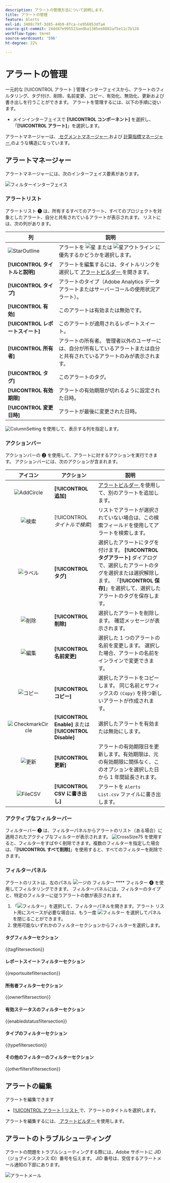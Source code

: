 ```yaml
---
description: アラートの管理方法について説明します。
title: アラートの管理
feature: Alerts
exl-id: 3408c79f-3d85-44b9-8fca-ce956853dfa4
source-git-commit: 24dd47e995523aedba1385ee8882af5e11c7b128
workflow-type: tm+mt
source-wordcount: '596'
ht-degree: 22%

---
```



# アラートの管理


一元的な [!UICONTROL  アラート ] 管理インターフェイスから、アラートのフィルタリング、タグ付け、削除、名前変更、コピー、有効化、無効化、更新および書き出しを行うことができます。 アラートを管理するには、以下の手順に従います。

* メインインターフェイスで **[!UICONTROL コンポーネント]** を選択し、「**[!UICONTROL アラート]**」を選択します。

アラートマネージャーは、[ セグメントマネージャー ](/help/components/segmentation/segmentation-workflow/seg-manage.md) および [ 計算指標マネージャー ](/help/components/c-calcmetrics/c-workflow/cm-workflow/cm-manager.md) のような構造になっています。


## アラートマネージャー

アラートマネージャーには、次のインターフェイス要素があります。

![フィルターインターフェイス](assets/alerts-manager.png)

### アラートリスト

アラートリスト ➊ は、所有するすべてのアラート、すべてのプロジェクトを対象としたアラート、自分と共有されているアラートが表示されます。 リストには、次の列があります。

| 列 | 説明 |
|---|---|
| ![StarOutline](/help/assets/icons/StarOutline.svg) | アラートを ![ 星 ](/help/assets/icons/Star.svg) または ![ 星アウトライン ](/help/assets/icons/StarOutline.svg) に優先するかどうかを選択します。 |
| **[!UICONTROL タイトルと説明]** | アラートを編集するには、タイトルリンクを選択して [ アラートビルダー ](alert-builder.md#alert-builder) を開きます。 |
| **[!UICONTROL タイプ]** | アラートのタイプ（Adobe Analytics データアラートまたはサーバーコールの使用状況アラート）。 |
| **[!UICONTROL 有効]** | このアラートは有効または無効です。 |
| **[!UICONTROL レポートスイート]** | このアラートが適用されるレポートスイート。 |
| **[!UICONTROL 所有者]** | アラートの所有者。 管理者以外のユーザーには、自分が所有しているアラートまたは自分と共有されているアラートのみが表示されます。 |
| **[!UICONTROL タグ]** | このアラートのタグ。 |
| **[!UICONTROL 有効期限]** | アラートの有効期限が切れるように設定された日時。 |
| **[!UICONTROL 変更日時]** | アラートが最後に変更された日時。 |

<!-- 

When "Last used" column is added, add this information as the description: Shows the date when the alert was last used. <p>This information can help you determine whether a component is valuable to users in your organization, where it is used, and if it needs to be deleted or modified.</p><p>Consider the following when viewing this column:</p><ul><li>This information does not include usage from the API, Report Builder, or Data Warehouse.</li><li>For some components, this column might not contain data if the component was last used prior to September 2023.</li></ul>

-->

![ColumnSetting](/help/assets/icons/ColumnSetting.svg) を使用して、表示する列を指定します。

### アクションバー

アクションバーの ➋ を使用して、アラートに対するアクションを実行できます。 アクションバーには、次のアクションが含まれます。

| アイコン | アクション | 説明 |
|:---:|---|---|
| ![AddCircle](/help/assets/icons/AddCircle.svg) | **[!UICONTROL 追加]** | [ アラートビルダー ](alert-builder.md#alert-builder) を使用して、別のアラートを追加します。 |
| ![検索](/help/assets/icons/Search.svg) | [!UICONTROL *タイトルで検索*] | リストでアラートが選択されていない場合は、この検索フィールドを使用してアラートを検索します。 |
| ![ラベル](/help/assets/icons/Label.svg) | **[!UICONTROL タグ]** | 選択したアラートにタグを付けます。 **[!UICONTROL タグアラート]** ダイアログで、選択したアラートのタグを選択または選択解除します。 「**[!UICONTROL 保存]**」を選択して、選択したアラートのタグを保存します。 |
| ![削除](/help/assets/icons/Delete.svg) | **[!UICONTROL 削除]** | 選択したアラートを削除します。 確認メッセージが表示されます。 |
| ![編集](/help/assets/icons/Edit.svg) | **[!UICONTROL 名前変更]** | 選択した 1 つのアラートの名前を変更します。 選択した場合、アラートの名前をインラインで変更できます。 |
| ![コピー](/help/assets/icons/Copy.svg) | **[!UICONTROL コピー]** | 選択したアラートをコピーします。 同じ名前とサフィックスの `(Copy)` を持つ新しいアラートが作成されます。 |
| ![CheckmarkCircle](/help/assets/icons/CheckmarkCircle.svg) | **[!UICONTROL Enable]** または **[!UICONTROL Disable]** | 選択したアラートを有効または無効にします。 |
| ![更新](/help/assets/icons/Refresh.svg) | **[!UICONTROL 更新]** | アラートの有効期限日を更新します。有効期限は、元の有効期限に関係なく、このオプションを選択した日から 1 年間延長されます。 |
| ![FileCSV](/help/assets/icons/FileCSV.svg) | **[!UICONTROL CSV に書き出し]** | アラートを `Alerts List.csv` ファイルに書き出します。 |


### アクティブなフィルターバー

フィルターバー ➌ は、フィルターパネルからアラートのリスト（ある場合）に適用されたアクティブなフィルターが表示されます。 ![CrossSize75](/help/assets/icons/CrossSize75.svg) を使用すると、フィルターをすばやく削除できます。複数のフィルターを指定した場合は、「**[!UICONTROL すべて削除]**」を使用すると、すべてのフィルターを削除できます。


### フィルターパネル

アラートのリストは、左のパネル ![ ージの ](/help/assets/icons/Filter.svg) フィルター **** フィルター ➍ を使用してフィルタリングできます。 フィルターパネルには、フィルターのタイプと、特定のフィルターに従うアラートの数が表示されます。


1. 「![フィルター](/help/assets/icons/Filter.svg)」を選択して、フィルターパネルを開きます。アラート リスト用にスペースが必要な場合は、もう一度 ![ フィルター ](/help/assets/icons/Filter.svg) を選択してパネルを閉じることができます。
1. 使用可能ないずれかのフィルターセクションからフィルターを選択します。


#### タグフィルターセクション

{{tagfiltersection}}


#### レポートスイートフィルターセクション

{{reportsuitefiltersection}}


#### 所有者フィルターセクション

{{ownerfiltersection}}


#### 有効ステータスのフィルターセクション

{{enabledstatusfiltersection}}


#### タイプのフィルターセクション

{{typefiltersection}}


#### その他のフィルターのフィルターセクション

{{otherfiltersfiltersection}}



## アラートの編集

アラートを編集できます

* [[!UICONTROL  アラート ] リスト ](#alerts-list) で、アラートのタイトルを選択します。

アラートを編集するには、[ アラートビルダー ](alert-builder.md#alert-builder) を使用します。

## アラートのトラブルシューティング

アラートの問題をトラブルシューティングする際には、Adobe サポートに JID （ジョブインスタンス ID）番号を伝えます。 JID 番号は、受信するアラートメール通知の下部にあります。

![アラートメール](assets/alerts-email.PNG)


<!--

# Manage alerts

You can manage existing alerts in the Alerts manager. You can perform various management tasks on alerts, such as tagging, renaming, deleting, and more.

The Alerts manager is structured very much like the [Segment Manager](https://experienceleague.adobe.com/docs/analytics/components/segmentation/segmentation-workflow/seg-manage.html) and the [Calculated Metric Manager](https://experienceleague.adobe.com/docs/analytics/components/calculated-metrics/calcmetric-workflow/cm-manager.html).

 ![](assets/alert-manager.png)

## Create alerts

To create alerts from the Alerts manager:

1. Select **[!UICONTROL Components]** > **[!UICONTROL Alerts]** to access the Alerts manager in Adobe Analytics.

   ![](assets/alert-manager.png)

1. Select [!UICONTROL **Add**] (or [!UICONTROL **Create new alert**] if you don't have any existing alerts).

1. Select the alert type that corresponds to the alert that you want to create:

   * [!UICONTROL **Analytics data alert**]: An alert to notify you when abnormal events occur in your data. 

     If you select this option, continue with [Create alerts](/help/components/c-alerts/alert-builder.md) for more details about creating alerts.

   * [!UICONTROL **Server call usage alert**]: An alert to notify you of the risk or occurrence of an overage in your server call consumption and commitment data. 

     If you select this option, continue with [Server call usage alerts](/help/admin/admin/c-server-call-usage/scu-alerts.md).

     >[!NOTE]
     >
     >You must be an Analytics administrator or a user with the Server call usage permission in order to have access to server call usage. 

## Manage existing alerts

You can perform various actions on existing alerts, such as tagging, renaming, deleting, and so forth.

To manage existing alerts in the Alerts manager:

1. Select **[!UICONTROL Components]** > **[!UICONTROL Alerts]** to access the Alerts manager in Adobe Analytics.

   ![](assets/alert-manager.png)

1. Select one or more alerts that you want to manage.

   ![](assets/alert-manager-tasks.png)

1. In the action bar, select any of the following options:

   | Action | Function | 
   |---------|----------|
   | [!UICONTROL **Tag**] | Apply a tag to an alert. This helps you to organize alerts for ease of use. | 
   | [!UICONTROL **Delete**] | Deletes the alert. | 
   | [!UICONTROL **Rename**] | Renames the alert. |
   | [!UICONTROL **Approve**] | Mark the alert as Approved. |
   | [!UICONTROL **Copy**] | Creates a copy (duplicate) of the alert. |
   | [!UICONTROL **Disable**] | Disables an alert that is currently enabled. |
   | [!UICONTROL **Enable**] | Enables an alert that is currently disabled. |
   | [!UICONTROL **Renew**] | Renews the alert expiration date. This extends the  expiration date to be 1 year from the day you selected this option, regardless of the original expiration date. |
   | [!UICONTROL **Export to CSV**] | Exports the alert to a .CSV file. |

## Edit an alert

To edit an existing alert:

1. Select **[!UICONTROL Components]** > **[!UICONTROL Alerts]** to access the Alerts manager in Adobe Analytics.

   ![](assets/alert-manager.png)

1. Select the alert name in the [!UICONTROL **Title and description**] column.

1. Edit the alert as desired. 

   Following are some of the things you can do when editing an alert:

   * Add alerts to other report suites
   * Add or modify the description
   * Modify the time granularity
   * Modify the recipients 
   * Modify the expiration date
   * Modify the metrics and filters

1. Select [!UICONTROL **Save**].

## Configure columns 

You can configure the information displayed for each alert in the Alerts manager by configuring the columns that are displayed.

To configure the visible columns in the Alerts manager:

1. In Adobe Analytics, select the **[!UICONTROL Components]** tab, then select **[!UICONTROL Alerts]**. 

1. In the Alert manager, select the **Customize columns** icon ![Customize columns icon](assets/customize-columns-icon.png), then select the columns that you want to be displayed in the Alerts manager.

   The following columns are available:

   | Column title  | Description |
   |---|---|
   | Title and description | These values are provided in the Alert builder. To edit the title and description, select the title link to open the Alert builder.  |
   | Favorites  | Displays star icons next to each alert, allowing you to mark alerts as favorites. |
   | Type | Shows whether the alert is an Analytics data alert or a Server call usage alert. |
   | Enabled | Shows whether the alert is currently enabled or disabled. | 
   | Report suite | Indicates in which report suite the alert was last saved.  |
   | Owner | Indicates who owns the alert. As a non-admin, you can see only alerts you own or those that were shared with you.  |
   | Tags | Shows tags that were applied to the alert, either by you or by people who shared the alert with you.  |
   | Expiration date | Shows the date and time when the alert is set to expire. |
   | Date modified | Indicates the date when the alert was last modified.  |

   {style="table-layout:auto"}
   
   
    When "Last used" column is added, add this information as the description: Shows the date when the alert was last used. <p>This information can help you determine whether a component is valuable to users in your organization, where it is used, and if it needs to be deleted or modified.</p><p>Consider the following when viewing this column:</p><ul><li>This information does not include usage from the API, Report Builder, or Data Warehouse.</li><li>For some components, this column might not contain data if the component was last used prior to September 2023.</li></ul> 
   
-->

